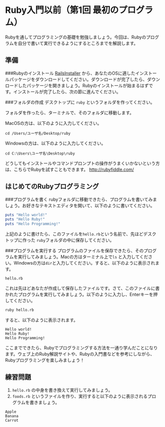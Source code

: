 Ruby入門以前（第1回 最初のプログラム）
===
Rubyを通してプログラミングの基礎を勉強しましょう。今回は、Rubyのプログラムを自分で書いて実行できるようにするところまでを解説します。

準備
-
###Rubyのインストール
[RailsInstaller](http://railsinstaller.org/en) から、あなたのOSに適したインストールパッケージをダウンロードしてください。ダウンロードが完了したら、ダウンロードしたパッケージを開きましょう。Rubyのインストールが始まるはずです。インストールが完了したら、次の節に進んでください。

###フォルダの作成
デスクトップに `ruby` というフォルダを作ってください。

フォルダを作ったら、ターミナルで、そのフォルダに移動します。

MacOSの方は、以下のように入力してください。
```
cd /Users/ユーザ名/Desktop/ruby
```
Windowsの方は、以下のように入力してください。
```
cd C:\Users\ユーザ名\Desktop\ruby
```

どうしてもインストールやコマンドプロンプトの操作がうまくいかないという方は、こちらでRubyを試すこともできます。
http://rubyfiddle.com/


はじめてのRubyプログラミング
-

###プログラムを書く
rubyフォルダに移動できたら、プログラムを書いてみましょう。お好きなテキストエディタを開いて、以下のように書いてください。
```ruby
puts "Hello world!"
puts "Hello Ruby!"
puts "Hello Programming!"
```
上記のように書けたら、このファイルを`hello.rb`という名前で、先ほどデスクトップに作った `ruby`フォルダの中に保存してください。

###プログラムを実行する
プログラムのファイルを保存できたら、そのプログラムを実行してみましょう。Macの方はターミナル上で`ls`
と入力してください。Windowsの方は`dir`と入力してください。すると、以下のように表示されます。
```
hello.rb
```
これは先ほどあなたが作成して保存したファイルです。さて、このファイルに書かれたプログラムを実行してみましょう。以下のように入力し、Enterキーを押してください。
```sh
ruby hello.rb
```
すると、以下のように表示されます。
```
Hello world!
Hello Ruby!
Hello Programming!
```
ここまでできたら、Rubyでプログラミングする方法を一通り学んだことになります。ウェブ上のRuby解説サイトや、Rubyの入門書などを参考にしながら、Rubyプログラミングを楽しみましょう！

練習問題
-
1. `hello.rb` の中身を書き換えて実行してみましょう。
2. `foods.rb` というファイルを作り、実行すると以下のように表示されるプログラムを書きましょう。

```
Apple
Banana
Carrot
```
